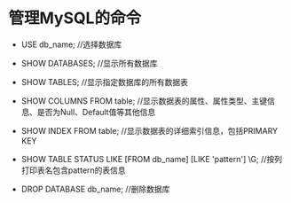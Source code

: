 管理MySQL的命令  
=================  
* USE db_name;	//选择数据库

* SHOW DATABASES;	//显示所有数据库

* SHOW TABLES;	//显示指定数据库的所有数据表

* SHOW COLUMNS FROM table;	//显示数据表的属性、属性类型、主键信息、是否为Null、Default值等其他信息 

* SHOW INDEX FROM table;	//显示数据表的详细索引信息，包括PRIMARY KEY

* SHOW TABLE STATUS LIKE [FROM db_name] [LIKE 'pattern'] \G;	//按列打印表名包含pattern的表信息

* DROP DATABASE db_name;	//删除数据库
